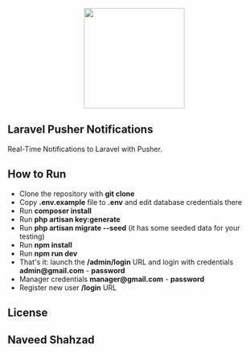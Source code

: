 <p align="center"><img src="https://raw.githubusercontent.com/laravel/art/master/logo-lockup/5%20SVG/2%20CMYK/1%20Full%20Color/laravel-logolockup-cmyk-red.svg" width="200"></p>

## Laravel Pusher Notifications
Real-Time Notifications to Laravel with Pusher.

## How to Run
- Clone the repository with __git clone__
- Copy __.env.example__ file to __.env__ and edit database credentials there
- Run __composer install__
- Run __php artisan key:generate__
- Run __php artisan migrate --seed__ (it has some seeded data for your testing)
- Run __npm install__
- Run __npm run dev__
- That's it: launch the __/admin/login__ URL and login with credentials __admin@gmail.com__ - __password__
- Manager credentials __manager@gmail.com__ - __password__
- Register new user __/login__ URL
## License
Naveed Shahzad
---